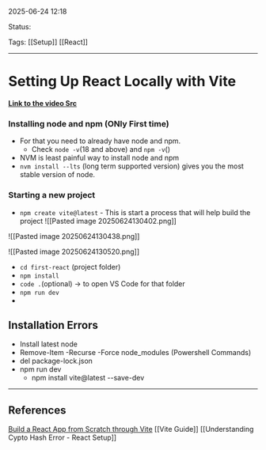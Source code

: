 
2025-06-24 12:18

Status:

Tags: [[Setup]] [[React]]


---
# Setting Up React Locally with Vite
[**Link to the video Src**](https://scrimba.com/learn-react-c0e/~04xn)
### Installing node and npm (ONly First time)
- For that you need to already have node and npm.
	- Check `node -v`(18 and above) and  `npm -v`()
- NVM is least painful way to install node and npm
- `nvm install --lts` (long term supported version) gives you the most stable version of node.
### Starting a new project
- `npm create vite@latest` - This is start a process that will help build the project
![[Pasted image 20250624130402.png]]

![[Pasted image 20250624130438.png]]

![[Pasted image 20250624130520.png]]

- `cd first-react` (project folder)
- `npm install`
- `code .`(optional) -> to open VS Code for that folder
- `npm run dev`
- 


## Installation Errors
- Install latest node
- Remove-Item -Recurse -Force node_modules (Powershell Commands)
- del package-lock.json
- npm run dev
	- npm install vite@latest --save-dev


---
## References
[Build a React  App from Scratch through Vite](https://react.dev/learn/build-a-react-app-from-scratch)
[[Vite Guide]]
[[Understanding Cypto Hash Error - React Setup]]